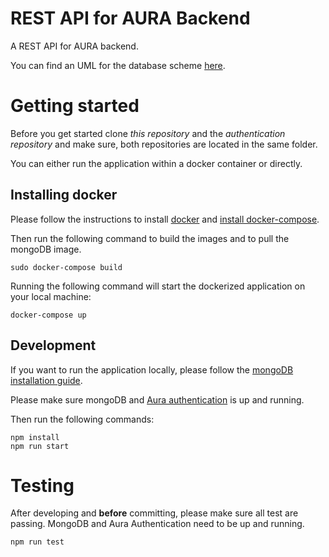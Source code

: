# REST API for AURA Backend
A REST API for AURA backend. 

You can find an UML for the database scheme 
<a href="https://drive.google.com/open?id=15c_GufI5fqn6T1DA8TLKNCUdbo4u7VCh">here</a>.

# Getting started
Before you get started clone *this repository* and the *authentication repository* 
and make sure, both repositories are located in the same folder.

You can either run the application within a docker container or directly.

## Installing docker
Please follow the instructions to install <a href="https://docs.docker.com/install/"> 
docker</a> and <a href="https://docs.docker.com/compose/install/">install docker-compose</a>.

Then run the following command to build the images and to pull the mongoDB image.

```
sudo docker-compose build

```

Running the following command will start the dockerized application on your local machine:

```
docker-compose up

```

## Development
If you want to run the application locally, please follow the 
<a href="https://docs.mongodb.com/manual/installation/">mongoDB installation guide</a>.

Please make sure mongoDB and <a href="https://docs.mongodb.com/manual/installation/">Aura authentication</a>
is up and running.

Then run the following commands:
                                                                     
```
npm install
npm run start
```

# Testing
After developing and **before** committing, please make sure all test are passing. MongoDB and Aura Authentication
need to be up and running.

```
npm run test
```

